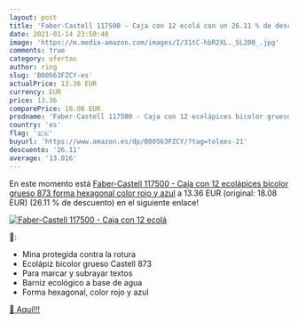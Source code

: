 ```yaml
---
layout: post
title: 'Faber-Castell 117500 - Caja con 12 ecolá con un 26.11 % de descuento'
date: 2021-01-14 23:50:48
image: 'https://m.media-amazon.com/images/I/31tC-hbR2XL._SL200_.jpg'
comments: true
category: ofertas
author: ring
slug: 'B00563FZCY-es'
actualPrice: 13.36 EUR
currency: EUR
price: 13.36
comparePrice: 18.08 EUR
prodname: 'Faber-Castell 117500 - Caja con 12 ecolápices bicolor grueso 873  forma hexagonal  color rojo y azul'
country: 'es'
flag: '🇪🇸'
buyurl: 'https://www.amazon.es/dp/B00563FZCY/?tag=tolees-21'
descuento: '26.11'
average: '13.016'
---
```


En este momento está [Faber-Castell 117500 - Caja con 12 ecolápices bicolor grueso 873  forma hexagonal  color rojo y azul](https://www.amazon.es/dp/B00563FZCY/?tag=tolees-21) a 13.36 EUR (original: 18.08 EUR) (26.11 %  de descuento) en el siguiente enlace!

[![Faber-Castell 117500 - Caja con 12 ecolá](https://m.media-amazon.com/images/I/31tC-hbR2XL._SL200_.jpg)](https://www.amazon.es/dp/B00563FZCY/?tag=tolees-21)

🔎:

- Mina protegida contra la rotura
- Ecolápiz bicolor grueso Castell 873
- Para marcar y subrayar textos
- Barniz ecológico a base de agua
- Forma hexagonal, color rojo y azul

[🛒 Aquí!!!](https://www.amazon.es/dp/B00563FZCY/?tag=tolees-21)
